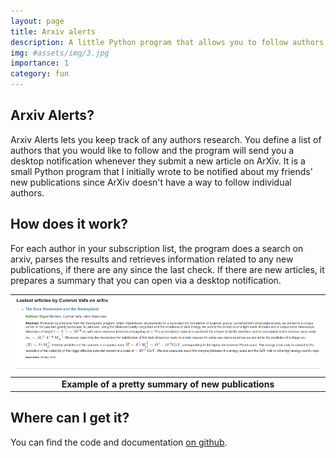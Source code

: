 ```yaml
---
layout: page
title: Arxiv alerts
description: A little Python program that allows you to follow authors on arXiv and receive desktop notifications when they submit articles
img: #assets/img/3.jpg
importance: 1
category: fun
---
```


## Arxiv Alerts?
Arxiv Alerts lets you keep track of any authors research. You define a list of authors that you would like to follow and the program will send you a desktop 
notification whenever they submit a new article on ArXiv. It is a small Python program that I initially wrote to be notified about my friends' new 
publications since ArXiv doesn't have a way to follow individual authors. 

## How does it work?
For each author in your subscription list, the program does a search on arxiv, parses the results and retrieves information related to any new publications, if 
there are any since the last check. If there are new articles, it prepares a summary that you can open via a desktop notification. 

| ![Example of a pretty summary of new publications](/assets/img/arxivalerts.png) |
|:--:|
| <b>Example of a pretty summary of new publications</b>|

## Where can I get it?
You can find the code and documentation 
[on github](https://github.com/robinplantey/ArxivAlerts).
